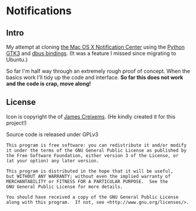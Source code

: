# Notifications

## Intro

My attempt at cloning [the Mac OS X Notification Center](https://www.google.co.uk/search?q=notification+center&tbm=isch) using the [Python GTK3](https://python-gtk-3-tutorial.readthedocs.org/en/latest/) and [dbus bindings](http://dbus.freedesktop.org/doc/dbus-python/doc/tutorial.html). (It was a feature I missed since migrating to Ubuntu.)

So far I'm half way through an extremely rough proof of concept. When the basics work I'll tidy up the code and interface. **So far this does not work and the code is crap, move along!**

## License

Icon is copyright the of [James Creixems](https://webjac.com). (He kindly created it for this project!)

Source code is released under GPLv3

    This program is free software: you can redistribute it and/or modify
    it under the terms of the GNU General Public License as published by
    the Free Software Foundation, either version 3 of the License, or
    (at your option) any later version.

    This program is distributed in the hope that it will be useful,
    but WITHOUT ANY WARRANTY; without even the implied warranty of
    MERCHANTABILITY or FITNESS FOR A PARTICULAR PURPOSE.  See the
    GNU General Public License for more details.

    You should have received a copy of the GNU General Public License
    along with this program.  If not, see <http://www.gnu.org/licenses/>.
